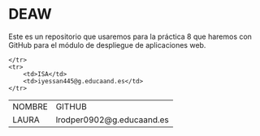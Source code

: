 # DEAW
Este es un repositorio que usaremos  para la práctica 8 que haremos con GitHub para el módulo de despliegue de aplicaciones web.

<table>
	<tr>
		<td>NOMBRE</td>
		<td>GITHUB</td>
	</tr>
	<tr>
		<td>LAURA</td>
		<td>lrodper0902@g.educaand.es</td>
	
	</tr>
	<tr>
		<td>ISA</td>
		<td>iyessan445@g.educaand.es</td>
	</tr>

<table>
